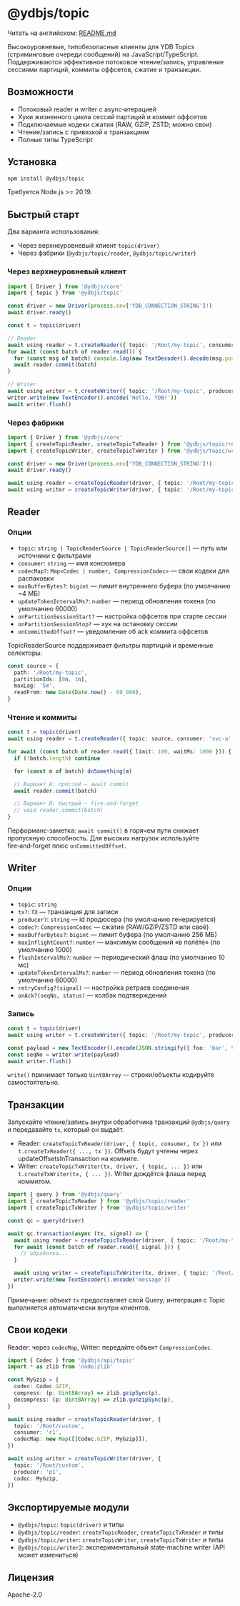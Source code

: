 # @ydbjs/topic

Читать на английском: [README.md](README.md)

Высокоуровневые, типобезопасные клиенты для YDB Topics (стриминговые очереди сообщений) на JavaScript/TypeScript. Поддерживаются эффективное потоковое чтение/запись, управление сессиями партиций, коммиты оффсетов, сжатие и транзакции.

## Возможности

- Потоковый reader и writer с async‑итерацией
- Хуки жизненного цикла сессий партиций и коммит оффсетов
- Подключаемые кодеки сжатия (RAW, GZIP, ZSTD; можно свои)
- Чтение/запись с привязкой к транзакциям
- Полные типы TypeScript

## Установка

```sh
npm install @ydbjs/topic
```

Требуется Node.js >= 20.19.

## Быстрый старт

Два варианта использования:

- Через верхнеуровневый клиент `topic(driver)`
- Через фабрики (`@ydbjs/topic/reader`, `@ydbjs/topic/writer`)

### Через верхнеуровневый клиент

```ts
import { Driver } from '@ydbjs/core'
import { topic } from '@ydbjs/topic'

const driver = new Driver(process.env['YDB_CONNECTION_STRING']!)
await driver.ready()

const t = topic(driver)

// Reader
await using reader = t.createReader({ topic: '/Root/my-topic', consumer: 'my-consumer' })
for await (const batch of reader.read()) {
  for (const msg of batch) console.log(new TextDecoder().decode(msg.payload))
  await reader.commit(batch)
}

// Writer
await using writer = t.createWriter({ topic: '/Root/my-topic', producer: 'my-producer' })
writer.write(new TextEncoder().encode('Hello, YDB!'))
await writer.flush()
```

### Через фабрики

```ts
import { Driver } from '@ydbjs/core'
import { createTopicReader, createTopicTxReader } from '@ydbjs/topic/reader'
import { createTopicWriter, createTopicTxWriter } from '@ydbjs/topic/writer'

const driver = new Driver(process.env['YDB_CONNECTION_STRING']!)
await driver.ready()

await using reader = createTopicReader(driver, { topic: '/Root/my-topic', consumer: 'my-consumer' })
await using writer = createTopicWriter(driver, { topic: '/Root/my-topic', producer: 'my-producer' })
```

## Reader

### Опции

- `topic`: `string | TopicReaderSource | TopicReaderSource[]` — путь или источники с фильтрами
- `consumer`: `string` — имя консюмера
- `codecMap?`: `Map<Codec | number, CompressionCodec>` — свои кодеки для распаковки
- `maxBufferBytes?`: `bigint` — лимит внутреннего буфера (по умолчанию ~4 МБ)
- `updateTokenIntervalMs?`: `number` — период обновления токена (по умолчанию 60000)
- `onPartitionSessionStart?` — настройка оффсетов при старте сессии
- `onPartitionSessionStop?` — хук на остановку сессии
- `onCommittedOffset?` — уведомление об ack коммита оффсетов

TopicReaderSource поддерживает фильтры партиций и временные селекторы:

```ts
const source = {
  path: '/Root/my-topic',
  partitionIds: [0n, 1n],
  maxLag: '5m',
  readFrom: new Date(Date.now() - 60_000),
}
```

### Чтение и коммиты

```ts
const t = topic(driver)
await using reader = t.createReader({ topic: source, consumer: 'svc-a' })

for await (const batch of reader.read({ limit: 100, waitMs: 1000 })) {
  if (!batch.length) continue

  for (const m of batch) doSomething(m)

  // Вариант A: простой — await commit
  await reader.commit(batch)

  // Вариант B: быстрый — fire‑and‑forget
  // void reader.commit(batch)
}
```

Перформанс‑заметка: `await commit()` в горячем пути снижает пропускную способность. Для высоких нагрузок используйте fire‑and‑forget плюс `onCommittedOffset`.

## Writer

### Опции

- `topic`: `string`
- `tx?`: `TX` — транзакция для записи
- `producer?`: `string` — id продюсера (по умолчанию генерируется)
- `codec?`: `CompressionCodec` — сжатие (RAW/GZIP/ZSTD или своё)
- `maxBufferBytes?`: `bigint` — лимит буфера (по умолчанию 256 МБ)
- `maxInflightCount?`: `number` — максимум сообщений «в полёте» (по умолчанию 1000)
- `flushIntervalMs?`: `number` — периодический флаш (по умолчанию 10 мс)
- `updateTokenIntervalMs?`: `number` — период обновления токена (по умолчанию 60000)
- `retryConfig?(signal)` — настройка ретраев соединения
- `onAck?(seqNo, status)` — колбэк подтверждений

### Запись

```ts
const t = topic(driver)
await using writer = t.createWriter({ topic: '/Root/my-topic', producer: 'json-producer' })

const payload = new TextEncoder().encode(JSON.stringify({ foo: 'bar', ts: Date.now() }))
const seqNo = writer.write(payload)
await writer.flush()
```

`write()` принимает только `Uint8Array` — строки/объекты кодируйте самостоятельно.

## Транзакции

Запускайте чтение/запись внутри обработчика транзакций `@ydbjs/query` и передавайте `tx`, который он выдаёт.

- Reader: `createTopicTxReader(driver, { topic, consumer, tx })` или `t.createTxReader({ ..., tx })`. Offsets будут учтены через updateOffsetsInTransaction на коммите.
- Writer: `createTopicTxWriter(tx, driver, { topic, ... })` или `t.createTxWriter(tx, { ... })`. Writer дождётся флаша перед коммитом.

```ts
import { query } from '@ydbjs/query'
import { createTopicTxReader } from '@ydbjs/topic/reader'
import { createTopicTxWriter } from '@ydbjs/topic/writer'

const qc = query(driver)

await qc.transaction(async (tx, signal) => {
  await using reader = createTopicTxReader(driver, { topic: '/Root/my-topic', consumer: 'svc-a', tx })
  for await (const batch of reader.read({ signal })) {
    // обработка...
  }

  await using writer = createTopicTxWriter(tx, driver, { topic: '/Root/my-topic', producer: 'p1' })
  writer.write(new TextEncoder().encode('message'))
})
```

Примечание: объект `tx` предоставляет слой Query; интеграция с Topic выполняется автоматически внутри клиентов.

## Свои кодеки

Reader: через `codecMap`, Writer: передайте объект `CompressionCodec`.

```ts
import { Codec } from '@ydbjs/api/topic'
import * as zlib from 'node:zlib'

const MyGzip = {
  codec: Codec.GZIP,
  compress: (p: Uint8Array) => zlib.gzipSync(p),
  decompress: (p: Uint8Array) => zlib.gunzipSync(p),
}

await using reader = createTopicReader(driver, {
  topic: '/Root/custom',
  consumer: 'c1',
  codecMap: new Map([[Codec.GZIP, MyGzip]]),
})

await using writer = createTopicWriter(driver, {
  topic: '/Root/custom',
  producer: 'p1',
  codec: MyGzip,
})
```

## Экспортируемые модули

- `@ydbjs/topic`: `topic(driver)` и типы
- `@ydbjs/topic/reader`: `createTopicReader`, `createTopicTxReader` и типы
- `@ydbjs/topic/writer`: `createTopicWriter`, `createTopicTxWriter` и типы
- `@ydbjs/topic/writer2`: экспериментальный state‑machine writer (API может измениться)

## Лицензия

Apache-2.0
